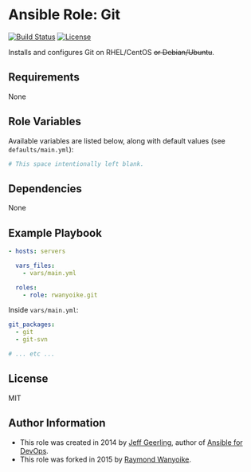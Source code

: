 # Ansible Role: Git

[![Build Status](https://img.shields.io/travis/rwanyoike/ansible-role-git.svg)](https://travis-ci.org/rwanyoike/ansible-role-git) [![License](https://img.shields.io/badge/license-MIT-blue.svg)](https://raw.githubusercontent.com/rwanyoike/ansible-role-git/master/LICENSE)

Installs and configures Git on RHEL/CentOS ~~or Debian/Ubuntu~~.

## Requirements

None

## Role Variables

Available variables are listed below, along with default values (see `defaults/main.yml`):

```yaml
# This space intentionally left blank.
```

## Dependencies

None

## Example Playbook

```yaml
- hosts: servers

  vars_files:
    - vars/main.yml

  roles:
    - role: rwanyoike.git
```

Inside `vars/main.yml`:

```yaml
git_packages:
  - git
  - git-svn

# ... etc ...
```

## License

MIT

## Author Information

- This role was created in 2014 by [Jeff Geerling](http://jeffgeerling.com/), author of [Ansible for DevOps](http://ansiblefordevops.com/).
- This role was forked in 2015 by [Raymond Wanyoike](https://github.com/rwanyoike).
